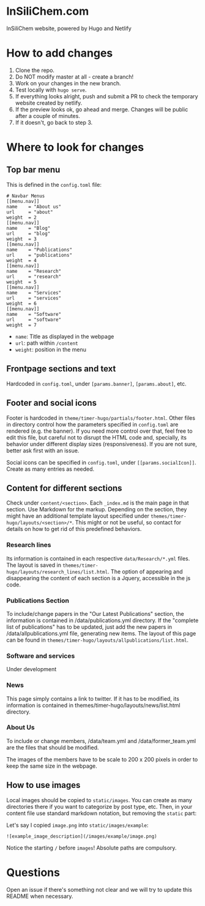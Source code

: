 # InSiliChem.com

InSiliChem website, powered by Hugo and Netlify

# How to add changes

1. Clone the repo.
2. Do NOT modify master at all - create a branch!
3. Work on your changes in the new branch.
4. Test locally with `hugo serve`.
5. If everything looks alright, push and submit a PR to check the temporary website created by netlify.
6. If the preview looks ok, go ahead and merge. Changes will be public after a couple of minutes.
7. If it doesn't, go back to step 3.

# Where to look for changes

## Top bar menu

This is defined in the `config.toml` file:

```
# Navbar Menus
[[menu.nav]]
name    = "About us"
url     = "about"
weight  = 2
[[menu.nav]]
name    = "Blog"
url     = "blog"
weight  = 3
[[menu.nav]]
name    = "Publications"
url     = "publications"
weight  = 4
[[menu.nav]]
name    = "Research"
url     = "research"
weight  = 5
[[menu.nav]]
name    = "Services"
url     = "services"
weight  = 6
[[menu.nav]]
name    = "Software"
url     = "software"
weight  = 7
```

* `name`: Title as displayed in the webpage
* `url`: path within `/content`
* `weight`: position in the menu

## Frontpage sections and text

Hardcoded in `config.toml`, under `[params.banner]`, `[params.about]`, etc.

## Footer and social icons

Footer is hardcoded in `theme/timer-hugo/partials/footer.html`. Other files in directory control how the parameters specified in `config.toml` are rendered (e.g. the banner). If you need more control over that, feel free to edit this file, but careful not to disrupt the HTML code and, specially, its behavior under different display sizes (responsiveness). If you are not sure, better ask first with an issue.

Social icons can be specified in `config.toml`, under `[[params.socialIcon]]`. Create as many entries as needed.

## Content for different sections

Check under `content/<section>`. Each `_index.md` is the main page in that section. Use Markdown for the markup. Depending on the section, they might have an additional template layout specified under `themes/timer-hugo/layouts/<section>/*`. This might or not be useful, so contact for details on how to get rid of this predefined behaviors.

### Research lines
Its information is contained in each respective `data/Research/*.yml` files. The layout is saved in `themes/timer-hugo/layouts/research_lines/list.html`. The option of appearing and disappearing the content of each section is a Jquery, accessible in the js code.

### Publications Section
To include/change papers in the "Our Latest Publications" section, the information is contained in /data/publications.yml directory.
If the "complete list of publications" has to be updated, just add the new papers in /data/allpublications.yml file, generating new items. The layout of this page can be found in `themes/timer-hugo/layouts/allpublications/list.html`.

### Software and services
Under development

### News
This page simply contains a link to twitter. If it has to be modified, its information is contained in themes/timer-hugo/layouts/news/list.html directory.

### About Us
To include or change members, /data/team.yml and /data/former\_team.yml are the files that should be modified.

The images of the members have to be scale to 200 x 200 pixels in order to keep the same size in the webpage.

## How to use images

Local images should be copied to `static/images`. You can create as many directories there if you want to categorize by post type, etc. Then, in your content file use standard markdown notation, but removing the `static` part:

Let's say I copied `image.png` into `static/images/example`:

```
![example_image_description](/images/example/image.png)
```

Notice the starting `/` before `images`! Absolute paths are compulsory.

# Questions

Open an issue if there's something not clear and we will try to update this README when necessary.
